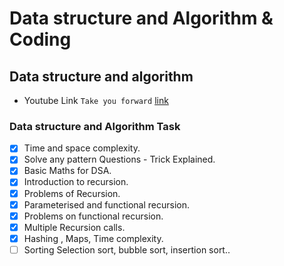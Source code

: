 # Data structure and Algorithm & Coding

## Data structure and algorithm

- Youtube Link `Take you forward` [link](https://www.youtube.com/playlist?list=PLgUwDviBIf0oF6QL8m22w1hIDC1vJ_BHz)

### Data structure and Algorithm Task

- [x] Time and space complexity.
- [x] Solve any pattern Questions - Trick Explained.
- [x] Basic Maths for DSA.
- [x] Introduction to recursion.
- [x] Problems of Recursion.
- [x] Parameterised and functional recursion.
- [x] Problems on functional recursion.
- [x] Multiple Recursion calls.
- [x] Hashing , Maps, Time complexity.
- [ ] Sorting Selection sort, bubble sort, insertion sort..
